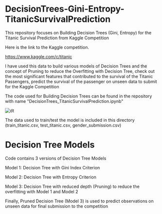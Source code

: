 # DecisionTrees-Gini-Entropy-TitanicSurvivalPrediction

This repository focuses on Building Decision Trees (Gini, Entropy) for the Titanic Survival Prediction from Kaggle Competition

Here is the link to the Kaggle competition.

https://www.kaggle.com/c/titanic

I have  used this data to build various models of Decision Trees and the concept of Pruning to reduce the Overfitting with Decision Tree, check out the most significant features that contributed to the survival of the Titanic Passengers, predict the survival of the passenger on unseen data to submit for the Kaggle Competition

The code used for Building Decision Trees can be found in the repository with name "DecisionTrees_TitanicSurvivalPrediction.ipynb"

![dt](https://user-images.githubusercontent.com/65406908/89076741-dacd0300-d34e-11ea-9528-ae242df2cf34.png)

The data used to train/test the model is included in this directory (train_titanic.csv, test_titanic.csv, gender_submission.csv)

# Decision Tree Models

Code contains 3 versions of Decision Tree Models

Model 1: Decision Tree with Gini Index Criterion

Model 2: Decision Tree with Entropy Criterion

Model 3: Decision Tree with reduced depth (Pruning) to reduce the overfitting with Model 1 and Model 2

Finally, Pruned Decision Tree (Model 3) is used to predict observations on unseen data for final submission to the competition
